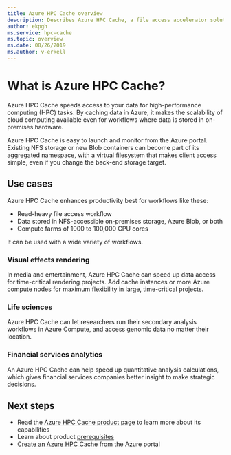 ```yaml
---
title: Azure HPC Cache overview 
description: Describes Azure HPC Cache, a file access accelerator solution for high-performance computing 
author: ekpgh
ms.service: hpc-cache
ms.topic: overview
ms.date: 08/26/2019
ms.author: v-erkell
---
```


# What is Azure HPC Cache? 

Azure HPC Cache speeds access to your data for high-performance computing (HPC) tasks. By caching data in Azure, it makes the scalability of cloud computing available even for workflows where data is stored in on-premises hardware.

Azure HPC Cache is easy to launch and monitor from the Azure portal. Existing NFS storage or new Blob containers can become part of its aggregated namespace, with a virtual filesystem that makes client access simple, even if you change the back-end storage target.

## Use cases

Azure HPC Cache enhances productivity best for workflows like these:

* Read-heavy file access workflow 
* Data stored in NFS-accessible on-premises storage, Azure Blob, or both 
* Compute farms of 1000 to 100,000 CPU cores

It can be used with a wide variety of workflows.

### Visual effects rendering

In media and entertainment, Azure HPC Cache can speed up data access for time-critical rendering projects. Add cache instances or more Azure compute nodes for maximum flexibility in large, time-critical projects.

### Life sciences

Azure HPC Cache can let researchers run their secondary analysis workflows in Azure Compute, and access genomic data no matter their location.

### Financial services analytics

An Azure HPC Cache can help speed up quantitative analysis calculations, which gives financial services companies better insight to make strategic decisions.

## Next steps

* Read the [Azure HPC Cache product page](<https://azure.microsoft.com/services/hpc-cache>) to learn more about its capabilities
* Learn about product [prerequisites](hpc-cache-prereqs.md)
* [Create an Azure HPC Cache](hpc-cache-create.md) from the Azure portal
